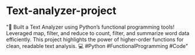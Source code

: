 # Text-analyzer-project
"🚀 Built a Text Analyzer using Python’s functional programming tools! Leveraged map, filter, and reduce to count, filter, and summarize word data efficiently. This project highlights the power of higher-order functions for clean, readable text analysis. 💻 #Python #FunctionalProgramming #Code"
